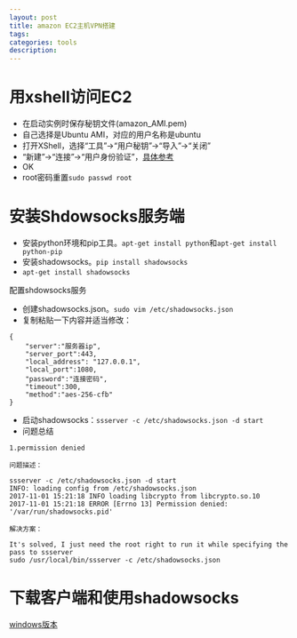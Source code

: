 ```yaml
---
layout: post
title: amazon EC2主机VPN搭建
tags:
categories: tools
description:
---
```


# 用xshell访问EC2
* 在启动实例时保存秘钥文件(amazon_AMI.pem)
* 自己选择是Ubuntu AMI，对应的用户名称是ubuntu
* 打开XShell，选择“工具”->“用户秘钥”->“导入”->“关闭”
* “新建”->“连接”->“用户身份验证”，[具体参考](https://jingyan.baidu.com/article/a3a3f811d5fc338da2eb8a00.html)
* OK
* root密码重置`sudo passwd root`

# 安装Shdowsocks服务端

* 安装python环境和pip工具。`apt-get install python`和`apt-get install python-pip`
* 安装shadowsocks。`pip install shadowsocks`
* `apt-get install shadowsocks`

配置shdowsocks服务
* 创建shadowsocks.json。`sudo vim /etc/shadowsocks.json`
* 复制粘贴一下内容并适当修改：

```
{
    "server":"服务器ip",
    "server_port":443,
    "local_address": "127.0.0.1",
    "local_port":1080,
    "password":"连接密码",
    "timeout":300,
    "method":"aes-256-cfb"
}
```

* 启动shadowsocks：`ssserver -c /etc/shadowsocks.json -d start`
* 问题总结

```
1.permission denied

问题描述：

ssserver -c /etc/shadowsocks.json -d start
INFO: loading config from /etc/shadowsocks.json
2017-11-01 15:21:18 INFO loading libcrypto from libcrypto.so.10
2017-11-01 15:21:18 ERROR [Errno 13] Permission denied: '/var/run/shadowsocks.pid'

解决方案：

It's solved, I just need the root right to run it while specifying the pass to ssserver
sudo /usr/local/bin/ssserver -c /etc/shadowsocks.json
```

# 下载客户端和使用shadowsocks
[windows版本](https://github.com/shadowsocks/shadowsocks-windows/releases)
